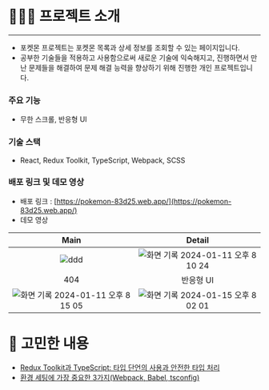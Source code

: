 # 🧑🏻‍💻 프로젝트 소개

---

- 포켓몬 프로젝트는 포켓몬 목록과 상세 정보를 조회할 수 있는 페이지입니다.
- 공부한 기술들을 적용하고 사용함으로써 새로운 기술에 익숙해지고, 진행하면서 만난 문제들을 해결하여 문제 해결 능력을 향상하기 위해 진행한 개인 프로젝트입니다.

### 주요 기능

- 무한 스크롤, 반응형 UI

### 기술 스택

- React, Redux Toolkit, TypeScript, Webpack, SCSS

### 배포 링크 및 데모 영상

- 배포 링크 : [https://pokemon-83d25.web.app/](https://pokemon-83d25.web.app/)
- 데모 영상

|                                                                     Main                                                                      |                                                                    Detail                                                                     |
| :-------------------------------------------------------------------------------------------------------------------------------------------: | :-------------------------------------------------------------------------------------------------------------------------------------------: |
|                    ![ddd](https://github.com/JangExpedition/pokemon/assets/114918904/4c05fde3-e59d-47f7-9a82-02962cb2df9a)                    | ![화면 기록 2024-01-11 오후 8 10 24](https://github.com/JangExpedition/pokemon/assets/114918904/3ba3f8b8-46f4-4b44-aa46-64cb213de19f) |
|                                                                      404                                                                      |                                                                   반응형 UI                                                                   |
| ![화면 기록 2024-01-11 오후 8 15 05](https://github.com/JangExpedition/pokemon/assets/114918904/a7019717-ddc3-4bc6-9868-894194d660f6) | ![화면 기록 2024-01-15 오후 8 02 01](https://github.com/JangExpedition/pokemon/assets/114918904/7225b2b3-4258-4fa1-bf65-206a116aa484) |

# 🤔 고민한 내용

- [Redux Toolkit과 TypeScript: 타입 단언의 사용과 안전한 타입 처리](https://jangexpedition.oopy.io/62307ea8-bb53-49c0-b9f0-4c5c1df58919)
- [환경 세팅에 가장 중요한 3가지(Webpack, Babel, tsconfig)](https://jangexpedition.oopy.io/b01392df-1b0c-4cf3-bd70-11a38639c9f4)
